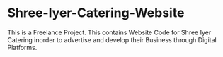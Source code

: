 # Shree-Iyer-Catering-Website
This is a Freelance Project. This contains Website Code for Shree Iyer Catering inorder to advertise and develop their Business through Digital Platforms.

